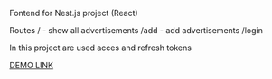 Fontend for Nest.js project (React)

Routes
/ - show all advertisements
/add - add advertisements
/login

In this project are used acces and refresh tokens

[DEMO LINK](https://tetyana-pol.github.io/react-for-nest)
